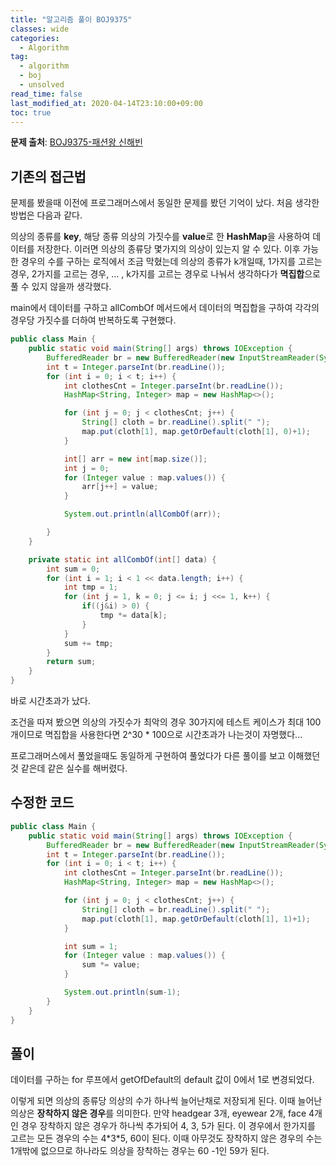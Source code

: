 ```yaml
---
title: "알고리즘 풀이 BOJ9375"
classes: wide
categories: 
  - Algorithm
tag:
  - algorithm
  - boj
  - unsolved
read_time: false
last_modified_at: 2020-04-14T23:10:00+09:00
toc: true
---
```


**문제 출처**: [BOJ9375-패션왕 신해빈](https://www.acmicpc.net/problem/9375)

## 기존의 접근법

문제를 봤을때 이전에 프로그래머스에서 동일한 문제를 봤던 기억이 났다. 처음 생각한 방법은 다음과 같다.

의상의 종류를 **key**, 해당 종류 의상의 가짓수를 **value**로 한 **HashMap**을 사용하여 데이터를 저장한다. 이러면 의상의 종류당 몇가지의 의상이 있는지 알 수 있다. 이후 가능한 경우의 수를 구하는 로직에서 조금 막혔는데 의상의 종류가 k개일때, 1가지를 고르는 경우, 2가지를 고르는 경우, ... , k가지를 고르는 경우로 나눠서 생각하다가 **멱집합**으로 풀 수 있지 않을까 생각했다. 

main에서 데이터를 구하고 allCombOf 메서드에서 데이터의 멱집합을 구하여 각각의 경우당 가짓수를 더하여 반복하도록 구현했다.

```java
public class Main {
    public static void main(String[] args) throws IOException {
        BufferedReader br = new BufferedReader(new InputStreamReader(System.in));
        int t = Integer.parseInt(br.readLine());
        for (int i = 0; i < t; i++) {
            int clothesCnt = Integer.parseInt(br.readLine());
            HashMap<String, Integer> map = new HashMap<>();

            for (int j = 0; j < clothesCnt; j++) {
                String[] cloth = br.readLine().split(" ");
                map.put(cloth[1], map.getOrDefault(cloth[1], 0)+1);
            }

            int[] arr = new int[map.size()];
            int j = 0;
            for (Integer value : map.values()) {
                arr[j++] = value;
            }

            System.out.println(allCombOf(arr));

        }
    }

    private static int allCombOf(int[] data) {
        int sum = 0;
        for (int i = 1; i < 1 << data.length; i++) {
            int tmp = 1;
            for (int j = 1, k = 0; j <= i; j <<= 1, k++) {
                if((j&i) > 0) {
                    tmp *= data[k];
                }
            }
            sum += tmp;
        }
        return sum;
    }
}
```

바로 시간초과가 났다.

조건을 따져 봤으면 의상의 가짓수가 최악의 경우 30가지에 테스트 케이스가 최대 100개이므로 멱집합을 사용한다면 2^30 * 100으로 시간초과가 나는것이 자명했다...

프로그래머스에서 풀었을때도 동일하게 구현하여 풀었다가 다른 풀이를 보고 이해했던것 같은데 같은 실수를 해버렸다.



## 수정한 코드

```java
public class Main {
    public static void main(String[] args) throws IOException {
        BufferedReader br = new BufferedReader(new InputStreamReader(System.in));
        int t = Integer.parseInt(br.readLine());
        for (int i = 0; i < t; i++) {
            int clothesCnt = Integer.parseInt(br.readLine());
            HashMap<String, Integer> map = new HashMap<>();

            for (int j = 0; j < clothesCnt; j++) {
                String[] cloth = br.readLine().split(" ");
                map.put(cloth[1], map.getOrDefault(cloth[1], 1)+1);
            }

            int sum = 1;
            for (Integer value : map.values()) {
                sum *= value;
            }

            System.out.println(sum-1);
        }
    }
}
```



## 풀이

데이터를 구하는 for 루프에서 getOfDefault의 default 값이 0에서 1로 변경되었다.

이렇게 되면 의상의 종류당 의상의 수가 하나씩 늘어난채로 저장되게 된다. 이때 늘어난 의상은 **장착하지 않은 경우**를 의미한다. 만약 headgear 3개, eyewear 2개, face 4개인 경우 장착하지 않은 경우가 하나씩 추가되어 4, 3, 5가 된다. 이 경우에서 한가지를 고르는 모든 경우의 수는 4\*3\*5, 60이 된다. 이때 아무것도 장착하지 않은 경우의 수는 1개밖에 없으므로 하나라도 의상을 장착하는 경우는 60 -1인 59가 된다.



